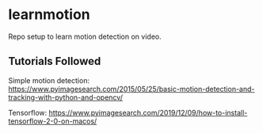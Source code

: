 # learnmotion
Repo setup to learn motion detection on video. 


## Tutorials Followed

Simple motion detection: 
https://www.pyimagesearch.com/2015/05/25/basic-motion-detection-and-tracking-with-python-and-opencv/

Tensorflow: 
https://www.pyimagesearch.com/2019/12/09/how-to-install-tensorflow-2-0-on-macos/
